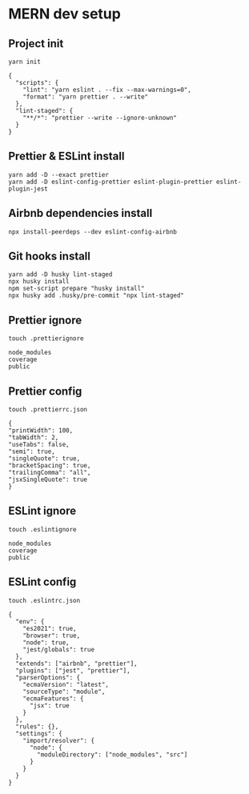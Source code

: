 # MERN dev setup

## Project init
```
yarn init
```
```
{
  "scripts": {
    "lint": "yarn eslint . --fix --max-warnings=0",
    "format": "yarn prettier . --write"
  },
  "lint-staged": {
    "**/*": "prettier --write --ignore-unknown"
  }
}

```

## Prettier & ESLint install
```
yarn add -D --exact prettier
yarn add -D eslint-config-prettier eslint-plugin-prettier eslint-plugin-jest
```

## Airbnb dependencies install
```
npx install-peerdeps --dev eslint-config-airbnb
```

## Git hooks install
```
yarn add -D husky lint-staged
npx husky install
npm set-script prepare "husky install"
npx husky add .husky/pre-commit "npx lint-staged"
```

## Prettier ignore
```
touch .prettierignore
```
```
node_modules
coverage
public
```

## Prettier config
```
touch .prettierrc.json
```
```
{
"printWidth": 100,
"tabWidth": 2,
"useTabs": false,
"semi": true,
"singleQuote": true,
"bracketSpacing": true,
"trailingComma": "all",
"jsxSingleQuote": true
}
```

## ESLint ignore
```
touch .eslintignore
```
```
node_modules
coverage
public
```

## ESLint config
```
touch .eslintrc.json
```
```
{
  "env": {
    "es2021": true,
    "browser": true,
    "node": true,
    "jest/globals": true
  },
  "extends": ["airbnb", "prettier"],
  "plugins": ["jest", "prettier"],
  "parserOptions": {
    "ecmaVersion": "latest",
    "sourceType": "module",
    "ecmaFeatures": {
      "jsx": true
    }
  },
  "rules": {},
  "settings": {
    "import/resolver": {
      "node": {
        "moduleDirectory": ["node_modules", "src"]
      }
    }
  }
}
```